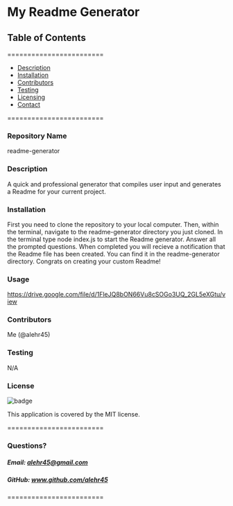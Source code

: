 
# My Readme Generator


## **Table of Contents**
========================
* [Description](#description)
* [Installation](#installation)
* [Contributors](#contributors)
* [Testing](#Testing)
* [Licensing](#Licenses)
* [Contact](#questions)

========================

### **Repository Name**  
readme-generator

### **Description**  
A quick and professional generator that compiles user input and generates a Readme for your current project.

### **Installation**  
First you need to clone the repository to your local computer. Then, within the terminal, navigate to the readme-generator directory you just cloned. In the terminal type node index.js to start the Readme generator. Answer all the prompted questions. When completed you will recieve a notification that the Readme file has been created. You can find it in the readme-generator directory. Congrats on creating your custom Readme!

### **Usage**  
https://drive.google.com/file/d/1FleJQ8bON66Vu8cSOGo3UQ_2GL5eXGtu/view

### **Contributors**  
Me (@alehr45)

### **Testing**  
N/A

### **License**  
![badge](https://img.shields.io/badge/license-MIT-brightgreen)  

This application is covered by the MIT license. 

========================

### Questions?
##### Email: alehr45@gmail.com
##### GitHub: www.github.com/alehr45  

========================

